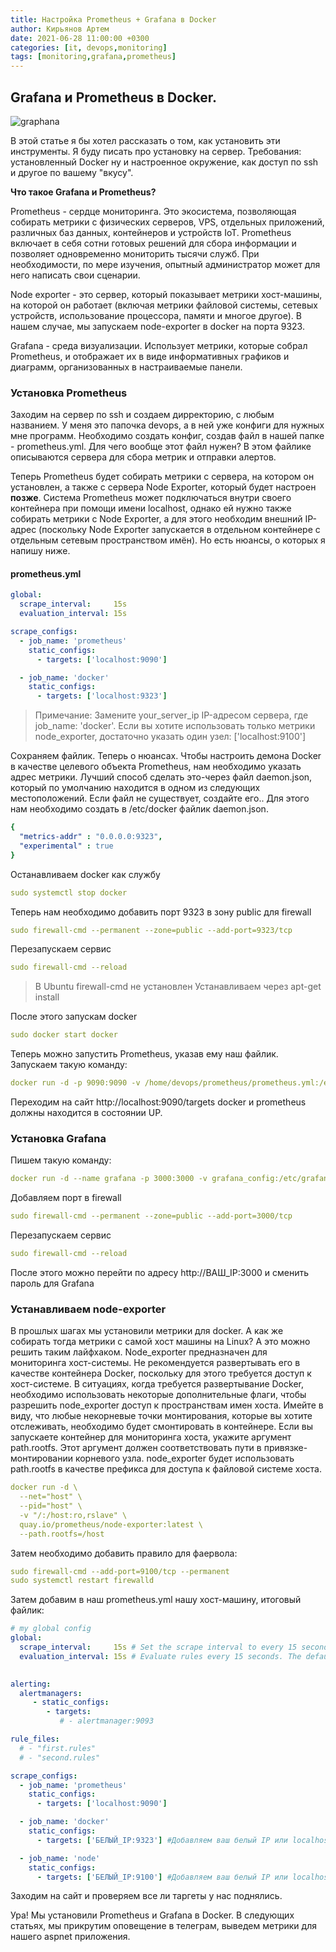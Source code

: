 ```yaml
---
title: Настройка Prometheus + Grafana в Docker
author: Кирьянов Артем
date: 2021-06-28 11:00:00 +0300
categories: [it, devops,monitoring]
tags: [monitoring,grafana,prometheus]
---
```


## Grafana и Prometheus в Docker.

![graphana](https://devopsme.ru/assets/img/pg.png)

В этой статье я бы хотел рассказать о том, как установить эти инструменты. Я буду писать про установку на сервер. Требования: установленный Docker ну и настроенное окружение, как доступ по ssh и другое по вашему "вкусу".

**Что такое Grafana и Prometheus?**

Prometheus - сердце мониторинга. Это экосистема, позволяющая собирать метрики с физических серверов, VPS, отдельных приложений, различных баз данных, контейнеров и устройств IoT. Prometheus включает в себя сотни готовых решений для сбора информации и позволяет одновременно мониторить тысячи служб. При необходимости, по мере изучения, опытный администратор может для него написать свои сценарии.

Node exporter - это сервер, который показывает метрики хост-машины, на которой он работает (включая метрики файловой системы, сетевых устройств, использование процессора, памяти и многое другое). В нашем случае, мы запускаем node-exporter в docker на порта 9323. 

Grafana - среда визуализации. Использует метрики, которые собрал Prometheus, и отображает их в виде информативных графиков и диаграмм, организованных в настраиваемые панели.

### Установка Prometheus

Заходим на сервер по ssh и создаем дирректорию, с любым названием. У меня это папочка devops, а в ней уже конфиги для нужных мне программ. Необходимо создать конфиг, создав файл в нашей папке - prometheus.yml. Для чего вообще этот файл нужен? В этом файлике описываются сервера для сбора метрик и отправки алертов.  

Теперь Prometheus будет собирать метрики с сервера, на котором он установлен, а также с сервера Node Exporter, который будет настроен **позже**. Система Prometheus может подключаться внутри своего контейнера при помощи имени localhost, однако ей нужно также собирать метрики с Node Exporter, а для этого необходим внешний IP-адрес (поскольку Node Exporter запускается в отдельном контейнере с отдельным сетевым пространством имён). Но есть нюансы, о которых я напишу ниже. 

#### prometheus.yml
```yml 
global:
  scrape_interval:     15s 
  evaluation_interval: 15s 

scrape_configs:
  - job_name: 'prometheus'
    static_configs:
      - targets: ['localhost:9090']

  - job_name: 'docker'
    static_configs:
      - targets: ['localhost:9323']
```
> Примечание: Замените your_server_ip IP-адресом сервера, где job_name: 'docker'.
> Если вы хотите использовать только метрики node_exporter, достаточно указать один узел: ['localhost:9100']

Сохраняем файлик. Теперь о нюансах. Чтобы настроить демона Docker в качестве целевого объекта Prometheus, нам необходимо указать адрес метрики. Лучший способ сделать это-через файл daemon.json, который по умолчанию находится в одном из следующих местоположений. Если файл не существует, создайте его.. Для этого нам необходимо создать в /etc/docker файлик daemon.json. 

```yml
{
  "metrics-addr" : "0.0.0.0:9323",
  "experimental" : true
}
```
Останавливаем docker как службу
```yml
sudo systemctl stop docker
```
Теперь нам необходимо добавить порт 9323 в зону public для firewall
```yml
sudo firewall-cmd --permanent --zone=public --add-port=9323/tcp
```
Перезапускаем сервис
```yml
sudo firewall-cmd --reload
```
> В Ubuntu  firewall-cmd не установлен
> Устанавливаем через apt-get install

После этого запускам docker
```yml
sudo docker start docker
```
Теперь можно запустить Prometheus, указав ему наш файлик. 
Запускаем такую команду: 
```yml
docker run -d -p 9090:9090 -v /home/devops/prometheus/prometheus.yml:/etc/prometheus/prometheus.yml prom/prometheus
```
Переходим на сайт http://localhost:9090/targets
docker и prometheus должны находится в состоянии UP.

### Установка Grafana

Пишем такую команду: 
```yml
docker run -d --name grafana -p 3000:3000 -v grafana_config:/etc/grafana -v grafana_data:/var/lib/grafana -v grafana_logs:/var/log/grafana grafana/grafana
```
Добавляем порт в firewall
```yml
sudo firewall-cmd --permanent --zone=public --add-port=3000/tcp
```
Перезапускаем сервис
```yml
sudo firewall-cmd --reload
```
После этого можно перейти по адресу http://ВАШ_IP:3000 и сменить пароль для Grafana

### Устанавливаем node-exporter 

В прошлых шагах мы установили метрики для docker. А как же собирать тогда метрики с самой хост машины на Linux? 
А это можно решить таким лайфхаком. Node_exporter предназначен для мониторинга хост-системы. Не рекомендуется развертывать его в качестве контейнера Docker, поскольку для этого требуется доступ к хост-системе.
В ситуациях, когда требуется развертывание Docker, необходимо использовать некоторые дополнительные флаги, чтобы разрешить node_exporter доступ к пространствам имен хоста.
Имейте в виду, что любые некорневые точки монтирования, которые вы хотите отслеживать, необходимо будет смонтировать в контейнере.
Если вы запускаете контейнер для мониторинга хоста, укажите аргумент path.rootfs. Этот аргумент должен соответствовать пути в привязке-монтировании корневого узла. node_exporter будет использовать path.rootfs в качестве префикса для доступа к файловой системе хоста.
```yml
docker run -d \
  --net="host" \
  --pid="host" \
  -v "/:/host:ro,rslave" \
  quay.io/prometheus/node-exporter:latest \
  --path.rootfs=/host
```
Затем необходимо добавить правило для фаервола: 
```yml
sudo firewall-cmd --add-port=9100/tcp --permanent
sudo systemctl restart firewalld
```
Затем добавим в наш prometheus.yml нашу хост-машину, итоговый файлик: 
```yml
# my global config
global:
  scrape_interval:     15s # Set the scrape interval to every 15 seconds. Default is every 1 minute.
  evaluation_interval: 15s # Evaluate rules every 15 seconds. The default is every 1 minute.

  
alerting:
  alertmanagers:
     - static_configs:
        - targets:
           # - alertmanager:9093

rule_files:
  # - "first.rules"
  # - "second.rules"

scrape_configs:
  - job_name: 'prometheus'
    static_configs:
      - targets: ['localhost:9090']

  - job_name: 'docker'
    static_configs:
      - targets: ['БЕЛЫЙ_IP:9323'] #Добавляем ваш белый IP или localhost

  - job_name: 'node'
    static_configs:
      - targets: ['БЕЛЫЙ_IP:9100'] #Добавляем ваш белый IP или localhost
```
Заходим на сайт и проверяем все ли таргеты у нас поднялись. 

Ура! Мы установили Prometheus и Grafana в Docker. В следующих статьях, мы прикрутим оповещение в телеграм, выведем метрики для нашего aspnet приложения. 